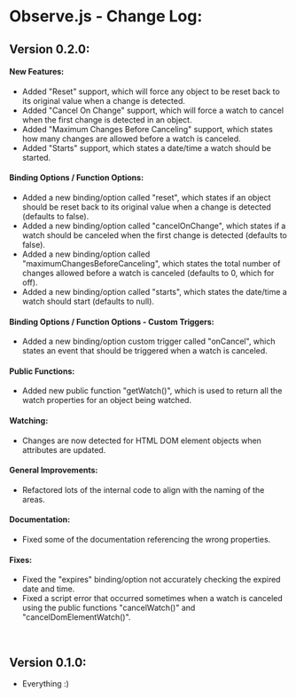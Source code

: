 # Observe.js - Change Log:

## Version 0.2.0:

#### **New Features:**
- Added "Reset" support, which will force any object to be reset back to its original value when a change is detected.
- Added "Cancel On Change" support, which will force a watch to cancel when the first change is detected in an object.
- Added "Maximum Changes Before Canceling" support, which states how many changes are allowed before a watch is canceled.
- Added "Starts" support, which states a date/time a watch should be started.

#### **Binding Options / Function Options:**
- Added a new binding/option called "reset", which states if an object should be reset back to its original value when a change is detected (defaults to false).
- Added a new binding/option called "cancelOnChange", which states if a watch should be canceled when the first change is detected (defaults to false).
- Added a new binding/option called "maximumChangesBeforeCanceling", which states the total number of changes allowed before a watch is canceled (defaults to 0, which for off).
- Added a new binding/option called "starts", which states the date/time a watch should start (defaults to null).

#### **Binding Options / Function Options - Custom Triggers:**
- Added a new binding/option custom trigger called "onCancel", which states an event that should be triggered when a watch is canceled.

#### **Public Functions:**
- Added new public function "getWatch()", which is used to return all the watch properties for an object being watched.

#### **Watching:**
- Changes are now detected for HTML DOM element objects when attributes are updated.

#### **General Improvements:**
- Refactored lots of the internal code to align with the naming of the areas.

#### **Documentation:**
- Fixed some of the documentation referencing the wrong properties.

#### **Fixes:**
- Fixed the "expires" binding/option not accurately checking the expired date and time.
- Fixed a script error that occurred sometimes when a watch is canceled using the public functions "cancelWatch()" and "cancelDomElementWatch()".

<br>


## Version 0.1.0:
- Everything :)